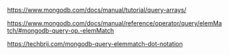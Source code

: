 https://www.mongodb.com/docs/manual/tutorial/query-arrays/

https://www.mongodb.com/docs/manual/reference/operator/query/elemMatch/#mongodb-query-op.-elemMatch

https://techbrij.com/mongodb-query-elemmatch-dot-notation

